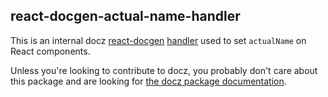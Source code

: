 ## react-docgen-actual-name-handler

This is an internal docz [react-docgen](https://github.com/reactjs/react-docgen) [handler](https://github.com/reactjs/react-docgen#handlers) used to set `actualName` on React components.

Unless you're looking to contribute to docz, you probably don't care about this package and are looking for [the docz package documentation](https://github.com/doczjs/docz).
